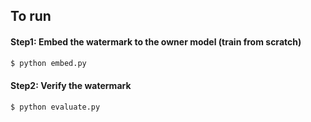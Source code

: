 ## To run

#### Step1: Embed the watermark to the owner model (train from scratch) 

```python
$ python embed.py 
```

#### Step2: Verify the watermark

```python
$ python evaluate.py 
```

